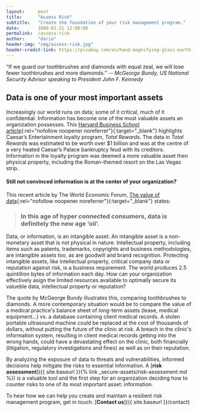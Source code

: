 ```yaml
---
layout:     post
title:      "Assess Risk"
subtitle:   "Create the foundation of your risk management program."
date:       1000-01-21 12:00:00
permalink:  /assess-risk
author:     "dario"
header-img: "img/assess-risk.jpg"
header-credit-link: https://pixabay.com/en/hand-magnifying-glass-earth-globe-1248053/
---
```


<p class="lead">“If we guard our toothbrushes and diamonds with equal zeal, we will lose fewer toothbrushes and more diamonds.”  
-- <cite>McGeorge Bundy, US National Security Advisor speaking to President John F. Kennedy</cite></p>  

## Data is one of your most important assets
Increasingly our world runs on data; some of it critical, much of it confidential. Information has become one of the most valuable assets an organization possesses. This [Harvard Business School article](https://digit.hbs.org/submission/caesars-entertainment-what-happens-in-vegas-ends-up-in-a-1billion-database/){:rel="nofollow noopener noreferrer"}{:target="_blank"} highlights Caesar’s Entertainment loyalty program, _Total Rewards_. The data in _Total Rewards_ was estimated to be worth over $1 billion and was at the centre of a very heated Caesar’s Palace bankruptcy feud with its creditors. Information in the loyalty program was deemed a more valuable asset then physical property, including the Roman-themed resort on the Las Vegas strip.

#### Still not convinced information is at the center of your organization?
This recent article by The World Economic Forum, [The value of data](https://www.weforum.org/agenda/2017/09/the-value-of-data/){:rel="nofollow noopener noreferrer"}{:target="_blank"} states:

> ### In this age of hyper connected consumers, data is definitely the new age ‘oil’.


Data, or information, is an intangible asset. An intangible asset is a non-monetary asset that is not physical in nature. Intellectual property, including items such as patents, trademarks, copyrights and business methodologies, are intangible assets too, as are goodwill and brand recognition. Protecting intangible assets, like intellectual property, critical company data or reputation against risk, is a business requirement. The world produces 2.5 quintillion bytes of information each day. How can your organization effectively asign the limited resources available to optimally secure its valueble data, intellectual property or reputation?

The quote by McGeorge Bundy illustrates this, comparing toothbrushes to diamonds. A more contemporary  situation would be to compare the value of a medical practice's balance sheet of long-term assets (lease, medical equipment...) vs. a database containing client medical records. A stolen portable ultrasound machine could be replaced at the cost of thousands of dollars, without putting the future of the clinic at risk. A breach in the clinic's information system, resulting in client medical records getting into the wrong hands, could have a devastating effect on the clinic, both financially (litigation, regulatory investigations and fines) as well as on their reputation.

By analyzing the exposure of data to threats and vulnerabilities, informed decisions help mitigate the risks to essential information. A [**risk assessment**]({{ site.baseurl }}{% link _secure-assets/risk-assessment.md %}) is a valuable tool and the first step for an organization deciding how to counter risks to one of its most important asset: information.

To hear how we can help you create and maintain a resilient risk management program, get in touch. [**Contact us**]({{ site.baseurl }}/contact)
